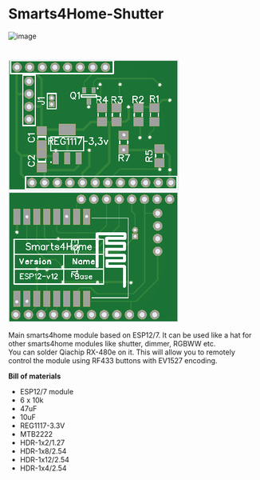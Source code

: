 # Smarts4Home-Shutter
![image](https://smarts4home.com/assets/img/logos.svg)<p>
#
![image](https://github.com/smarts4home/Smarts4Home-Base-ESP8266/raw/master/img/smarts4home-base-esp12-01.png)
![image](https://github.com/smarts4home/Smarts4Home-Base-ESP8266/raw/master/img/smarts4home-base-esp12-02.png)
<p>
Main smarts4home module based on ESP12/7. It can be used like a hat for other smarts4home modules like shutter, dimmer, RGBWW etc.<br>
You can solder Qiachip RX-480e on it. This will allow you to remotely control the module using RF433 buttons with EV1527 encoding.

<B>Bill of materials</b><ul>
<li>ESP12/7 module
<li>6 x 10k
<li>47uF
<li>10uF
<li>REG1117-3.3V
<li>MTB2222
<li>HDR-1x2/1.27
<li>HDR-1x8/2.54
<li>HDR-1x12/2.54
<li>HDR-1x4/2.54
